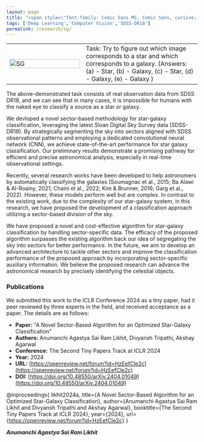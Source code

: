 ```yaml
---
layout: page
title: "<span style=\"font-family: Comic Sans MS, Comic Sans, cursive; font-size:32px;\"> A NOVEL SECTOR BASED ALGORITHM FOR AN OPTIMIZED STAR-GALAXY CLASSIFICATION </span> "
tags: ['Deep Learning','Computer Vision','SDSS-DR18']
permalink: /research/sg/
---
```



<table style="width: 100%;">
<tr>

<td style="width: 40%;"> <!-- Image cell with 40% width -->
<img src="https://github.com/user-attachments/assets/61eb92a8-49d3-4d4a-b96d-d60cbc22573e" alt="SG"  style="width: 100%;">
</td>
<td valign="middle" style="width: 60%;"> <!-- Text cell with 60% width -->
Task: Try to figure out which image corresponds to a star and which corresponds to a galaxy. (Answers: (a) - Star, (b) - Galaxy, (c) - Star, (d) - Galaxy, (e) - Galaxy )
</td>

</tr>
</table>

The above-demonstrated task consists of real observation data from SDSS DR18, and we can see that in many cases, it is impossible for humans with the naked eye to classify a source as a star or galaxy.

We devloped a novel sector-based methodology for star-galaxy classification, leveraging the latest Sloan Digital Sky Survey data (SDSS-DR18). By strategically segmenting the sky into sectors aligned with SDSS observational patterns and employing a dedicated convolutional neural network (CNN), we achieve state-of-the-art performance for star galaxy classification. Our preliminary results demonstrate a promising pathway for efficient and precise astronomical analysis, especially in real-time observational settings.

Recently, several research works have been developed to help astronomers by automatically classifying the galaxies (Soumagnac et al., 2015; Ba Alawi & Al-Roainy, 2021; Chaini et al., 2022; Kim & Brunner, 2016; Garg et al., 2022). However, these models perform well but are complex. In contrast to the existing work, due to the complexity of our star-galaxy system, in this research, we have proposed the development of a classification approach utilizing a sector-based division of the sky.

We have proposed a novel and cost-effective algorithm for star-galaxy classification by handling
sector-specific data. The efficacy of the proposed algorithm surpasses the existing algorithm back
our idea of segregating the sky into sectors for better performance. In the future, we aim to develop
an advanced architecture to tackle other sectors and improve the classification performance of the
proposed approach by incorporating sector-specific auxiliary information. We believe the proposed
research can advance the astronomical research by precisely identifying the celestial objects.

 

### Publications

We submitted this work to the ICLR Conference 2024 as a tiny paper, had it peer reviewed by three experts in the field, and received acceptance as a paper. The details are as follows:

- **Paper:** "A Novel Sector-Based Algorithm for an Optimized Star-Galaxy Classification"
- **Authors:** Anumanchi Agastya Sai Ram Likhit, Divyansh Tripathi, Akshay Agarwal
- **Conference:** The Second Tiny Papers Track at ICLR 2024
- **Year:** 2024
- **URL:** [https://openreview.net/forum?id=HzEefCle2c](https://openreview.net/forum?id=HzEefCle2c)
- **DOI:** [https://doi.org/10.48550/arXiv.2404.01049](https://doi.org/10.48550/arXiv.2404.01049)

@inproceedings{
likhit2024a,
title={A Novel Sector-Based Algorithm for an Optimized Star-Galaxy Classification},
author={Anumanchi Agastya Sai Ram Likhit and Divyansh Tripathi and Akshay Agarwal},
booktitle={The Second Tiny Papers Track at ICLR 2024},
year={2024},
url={https://openreview.net/forum?id=HzEefCle2c}
}


***Anumanchi Agastya Sai Ram Likhit***

 
